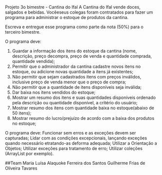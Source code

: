Projeto 3o bimestre - Cantina do Ifal
A Cantina do Ifal vende doces, salgados e bebidas. Vocêeseus colegas foram contratados para fazer um programa para
administrar o estoque de produtos da cantina.

Escreva e entregue esse programa como parte da nota (50%) para o terceiro bimestre.

O programa deve:
1. Guardar a informação dos itens do estoque da cantina (nome, descrição, preço decompra, preço de venda e
quantidade comprada, quantidade vendida);
2. Permitir que o administrador da cantina cadastre novos itens no estoque, ou adicione novas quantidade a itens já
existentes;
3. Não permitir que sejam cadastrados itens com preços inválidos, inclusive preço de venda menor que o preço de
compra;
4. Não permitir que a quantidade de itens disponíveis seja inválida;
5. Dar baixa nos itens vendidos do estoque;
6. Mostrar um resumo dos itens e suas quantidades disponíveis ordenado pela descrição ou quantidade disponível, a
critério do usuário;
7. Mostrar resumo dos itens com quantidade baixa no estoque(abaixo de 50 itens);
8. Mostrar resumo do lucro/prejuízo de acordo com a baixa dos produtos no estoque;

O programa deve:
Funcionar sem erros e as exceções devem ser capturadas;
Lidar com as condições excepcionais, lançando exceções quando necessário etratando-as deforma adequada;
Utilizar a Orientação a Objetos;
Utilizar exceções para tratamento de erro;
Utilizar coleções (ArrayList por exemplo).

##Team
Maria Luísa Alaquoke Ferreira dos Santos
Guilherme Frias de Oliveira Tavares
